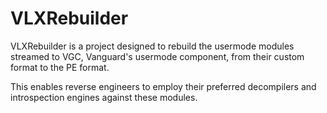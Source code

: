 # VLXRebuilder

VLXRebuilder is a project designed to rebuild the usermode modules streamed to VGC, Vanguard's usermode component, from their custom format to the PE format. 

This enables reverse engineers to employ their preferred decompilers and introspection engines against these modules.
